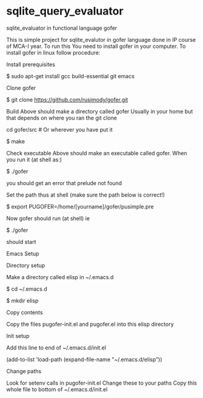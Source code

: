 # sqlite_query_evaluator
sqlite_evaluator in functional language gofer 

This is simple project for sqlite_evalutor in gofer language done in IP course of MCA-I year. 
To run this You need to install gofer in your computer.
To install gofer in linux follow procedure:

Install prerequisites

$ sudo apt-get install gcc build-essential git emacs

Clone gofer

$ git clone https://github.com/rusimody/gofer.git

Build
Above should make a directory called gofer Usually in your home but that depends on where you ran the git clone

cd gofer/src # Or wherever you have put it

$ make

Check executable
Above should make an executable called gofer. When you run it (at shell as:)


$ ./gofer

you should get an error that prelude not found

Set the path thus at shell (make sure the path below is correct!)

$ export PUGOFER=/home/[yourname]/gofer/pusimple.pre

Now gofer should run (at shell) ie

$ ./gofer

should start

Emacs Setup

Directory setup

Make a directory called elisp in ~/.emacs.d

$ cd ~/.emacs.d

$ mkdir elisp

Copy contents

Copy the files pugofer-init.el and pugofer.el into this elisp directory

Init setup

Add this line to end of ~/.emacs.d/init.el

(add-to-list 'load-path (expand-file-name "~/.emacs.d/elisp"))

Change paths

Look for setenv calls in pugofer-init.el Change these to your paths Copy this whole file to bottom of ~/.emacs.d/init.el
    
